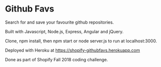 # Github Favs
Search for and save your favourite github repositories.

Built with Javascript, Node.js, Express, Angular and jQuery.

Clone, npm install, then npm start or node server.js to run at localhost:3000.

Deployed with Heroku at https://shopify-githubfavs.herokuapp.com

Done as part of Shopify Fall 2018 coding challenge.
